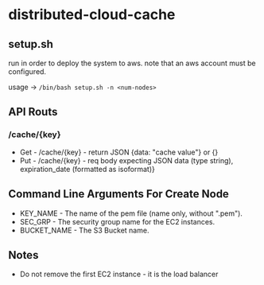 # distributed-cloud-cache

## setup.sh
run in order to deploy the system to aws. note that an aws account must 
be configured. 

usage -> ```/bin/bash setup.sh -n <num-nodes>```

## API Routs
### /cache/{key}
* Get - /cache/{key} - return JSON {data: "cache value"} or {}
* Put - /cache/{key} - req body expecting JSON data (type string), expiration_date (formatted as isoformat)}
## Command Line Arguments For Create Node
* KEY_NAME - The name of the pem file (name only, without ".pem").
* SEC_GRP - The security group name for the EC2 instances.
* BUCKET_NAME - The S3 Bucket name.
## Notes
* Do not remove the first EC2 instance - it is the load balancer
